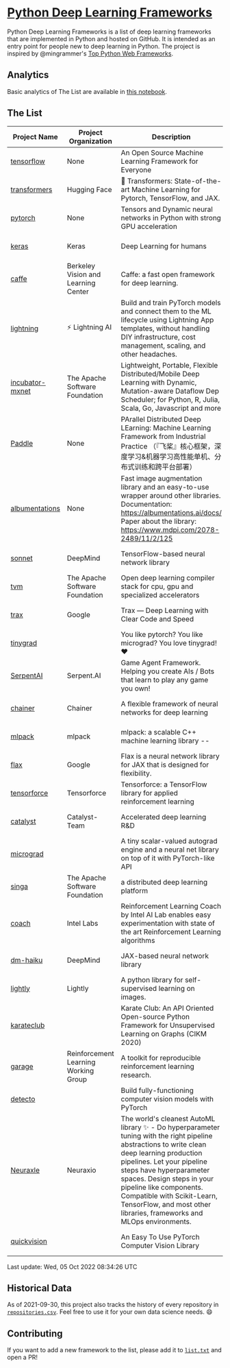 # [Python Deep Learning Frameworks](https://www.github.com/shimst3r/python-deep-learning-frameworks)

Python Deep Learning Frameworks is a list of deep learning frameworks that are implemented in Python and hosted on GitHub. It is intended as an entry point for people new to deep learning in Python. The project is inspired by @mingrammer's [Top Python Web Frameworks](https://github.com/mingrammer/python-web-framework-stars).

## Analytics

Basic analytics of The List are available in [this notebook](./notebooks/development_over_time.ipynb).

## The List

| Project Name | Project Organization | Description | Stars | Forks | Open Issues | Last Commit |
| ------------ | -------------------- | ----------- | ----: | ----: | ----------: | ----------- |
| [tensorflow](https://tensorflow.org) | None | An Open Source Machine Learning Framework for Everyone | 168174 | 87238 | 2411 | 0 day(s) ago |
| [transformers](https://huggingface.co/transformers) | Hugging Face | 🤗 Transformers: State-of-the-art Machine Learning for Pytorch, TensorFlow, and JAX. | 71471 | 16338 | 535 | 0 day(s) ago |
| [pytorch](https://pytorch.org) | None | Tensors and Dynamic neural networks in Python with strong GPU acceleration | 59345 | 16519 | 10194 | 0 day(s) ago |
| [keras](http://keras.io/) | Keras | Deep Learning for humans | 56315 | 19189 | 327 | 0 day(s) ago |
| [caffe](http://caffe.berkeleyvision.org/) | Berkeley Vision and Learning Center | Caffe: a fast open framework for deep learning. | 32892 | 18995 | 1182 | 0 day(s) ago |
| [lightning](https://lightning.ai) | ⚡️ Lightning AI  | Build and train PyTorch models and connect them to the ML lifecycle using Lightning App templates, without handling DIY infrastructure, cost management, scaling, and other headaches. | 20204 | 2605 | 626 | 0 day(s) ago |
| [incubator-mxnet](https://mxnet.apache.org) | The Apache Software Foundation | Lightweight, Portable, Flexible Distributed/Mobile Deep Learning with Dynamic, Mutation-aware Dataflow Dep Scheduler; for Python, R, Julia, Scala, Go, Javascript and more | 20093 | 6876 | 1987 | 0 day(s) ago |
| [Paddle](http://www.paddlepaddle.org/) | None | PArallel Distributed Deep LEarning: Machine Learning Framework from Industrial Practice （『飞桨』核心框架，深度学习&机器学习高性能单机、分布式训练和跨平台部署） | 18963 | 4722 | 2985 | 1 day(s) ago |
| [albumentations](https://albumentations.ai) | None | Fast image augmentation library and an easy-to-use wrapper around other libraries. Documentation:  https://albumentations.ai/docs/ Paper about the library: https://www.mdpi.com/2078-2489/11/2/125 | 10928 | 1406 | 298 | 0 day(s) ago |
| [sonnet](https://sonnet.dev/) | DeepMind | TensorFlow-based neural network library | 9388 | 1338 | 32 | 1 day(s) ago |
| [tvm](https://tvm.apache.org/) | The Apache Software Foundation | Open deep learning compiler stack for cpu, gpu and specialized accelerators | 8629 | 2727 | 638 | 0 day(s) ago |
| [trax](https://github.com/google/trax) | Google | Trax — Deep Learning with Clear Code and Speed | 7119 | 743 | 99 | 1 day(s) ago |
| [tinygrad](https://github.com/geohot/tinygrad) |  | You like pytorch? You like micrograd? You love tinygrad! ❤️  | 6887 | 703 | 14 | 0 day(s) ago |
| [SerpentAI](http://serpent.ai) | Serpent.AI | Game Agent Framework. Helping you create AIs / Bots that learn to play any game you own! | 6347 | 751 | 2 | 3 day(s) ago |
| [chainer](https://chainer.org) | Chainer | A flexible framework of neural networks for deep learning | 5731 | 1390 | 12 | 1 day(s) ago |
| [mlpack](https://www.mlpack.org/) | mlpack | mlpack: a scalable C++ machine learning library --  | 4086 | 1439 | 42 | 0 day(s) ago |
| [flax](https://flax.readthedocs.io) | Google | Flax is a neural network library for JAX that is designed for flexibility. | 3576 | 413 | 113 | 0 day(s) ago |
| [tensorforce](https://github.com/tensorforce/tensorforce) | Tensorforce | Tensorforce: a TensorFlow library for applied reinforcement learning | 3172 | 535 | 30 | 4 day(s) ago |
| [catalyst](https://catalyst-team.com) | Catalyst-Team | Accelerated deep learning R&D | 2998 | 368 | 8 | 1 day(s) ago |
| [micrograd](https://github.com/karpathy/micrograd) |  | A tiny scalar-valued autograd engine and a neural net library on top of it with PyTorch-like API | 2781 | 259 | 11 | 0 day(s) ago |
| [singa](https://github.com/apache/singa) | The Apache Software Foundation | a distributed deep learning platform | 2657 | 831 | 38 | 3 day(s) ago |
| [coach](https://intellabs.github.io/coach/) | Intel Labs | Reinforcement Learning Coach by Intel AI Lab enables easy experimentation with state of the art Reinforcement Learning algorithms | 2188 | 441 | 90 | 3 day(s) ago |
| [dm-haiku](https://dm-haiku.readthedocs.io) | DeepMind | JAX-based neural network library | 2183 | 176 | 81 | 1 day(s) ago |
| [lightly](https://github.com/lightly-ai/lightly) | Lightly | A python library for self-supervised learning on images. | 1825 | 147 | 78 | 0 day(s) ago |
| [karateclub](https://karateclub.readthedocs.io) |  | Karate Club: An API Oriented Open-source Python Framework for Unsupervised Learning on Graphs (CIKM 2020) | 1735 | 219 | 1 | 2 day(s) ago |
| [garage](https://github.com/rlworkgroup/garage) | Reinforcement Learning Working Group | A toolkit for reproducible reinforcement learning research. | 1516 | 270 | 227 | 1 day(s) ago |
| [detecto](https://detecto.readthedocs.io/) |  | Build fully-functioning computer vision models with PyTorch | 564 | 98 | 38 | 6 day(s) ago |
| [Neuraxle](https://www.neuraxle.org/) | Neuraxio | The world's cleanest AutoML library ✨ - Do hyperparameter tuning with the right pipeline abstractions to write clean deep learning production pipelines. Let your pipeline steps have hyperparameter spaces. Design steps in your pipeline like components. Compatible with Scikit-Learn, TensorFlow, and most other libraries, frameworks and MLOps environments. | 540 | 53 | 59 | 1 day(s) ago |
| [quickvision](https://github.com/oke-aditya/quickvision) |  | An Easy To Use PyTorch Computer Vision Library | 49 | 5 | 19 | 142 day(s) ago |

Last update: Wed, 05 Oct 2022 08:34:26 UTC

## Historical Data

As of 2021-09-30, this project also tracks the history of every repository in [`repositories.csv`](./repositories.csv). Feel free to use it for your own data science needs. :smile:

## Contributing

If you want to add a new framework to the list, please add it to [`list.txt`](./python-deep-learning-frameworks/list.txt) and open a PR!